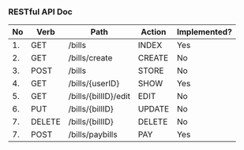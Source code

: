 ### RESTful API Doc

| No | Verb | Path | Action | Implemented? |
|----|------|------|--------|--------------|
| 1. |  GET | /bills| INDEX  | Yes |
| 2. |  GET | /bills/create| CREATE  | No | 
| 3. |  POST | /bills| STORE  | No |
| 4. |  GET | /bills/{userID} | SHOW  | Yes |
| 5. |  GET | /bills/{billID}/edit| EDIT  | No |
| 6. |  PUT | /bills/{billID}| UPDATE  | No |
| 7. |  DELETE | /bills/{billID}| DELETE  | No |
| 7. |  POST | /bills/paybills | PAY  | Yes |